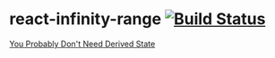 # react-infinity-range [![Build Status](https://travis-ci.org/halfzebra/react-infinite-range.svg?branch=master)](https://travis-ci.org/halfzebra/react-infinite-range)

[You Probably Don't Need Derived State](https://reactjs.org/blog/2018/06/07/you-probably-dont-need-derived-state.html)
